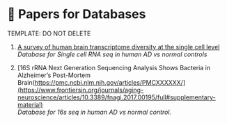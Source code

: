 # 📑 Papers for Databases

TEMPLATE: DO NOT DELETE

1. [A survey of human brain transcriptome diversity at the single cell level](https://www.pnas.org/doi/full/10.1073/pnas.1507125112)  
   *Database for Single cell RNA seq in human AD vs normal controls*

2. [16S rRNA Next Generation Sequencing Analysis Shows Bacteria in Alzheimer’s Post-Mortem Brain(https://pmc.ncbi.nlm.nih.gov/articles/PMCXXXXXX/](https://www.frontiersin.org/journals/aging-neuroscience/articles/10.3389/fnagi.2017.00195/full#supplementary-material)  
   *Database for 16s seq in human AD vs normal control.*

   
